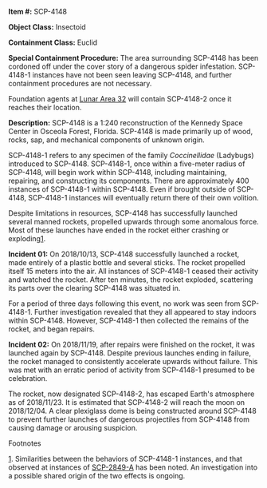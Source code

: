 **Item #:** SCP-4148

**Object Class:** Insectoid

**Containment Class:** Euclid

**Special Containment Procedure:** The area surrounding SCP-4148 has been cordoned off under the cover story of a dangerous spider infestation. SCP-4148-1 instances have not been seen leaving SCP-4148, and further containment procedures are not necessary.

Foundation agents at [Lunar Area 32](/secure-facility-dossier-lunar-area-32) will contain SCP-4148-2 once it reaches their location.

**Description:** SCP-4148 is a 1:240 reconstruction of the Kennedy Space Center in Osceola Forest, Florida. SCP-4148 is made primarily up of wood, rocks, sap, and mechanical components of unknown origin.

SCP-4148-1 refers to any specimen of the family _Coccinellidae_ (Ladybugs) introduced to SCP-4148. SCP-4148-1, once within a five-meter radius of SCP-4148, will begin work within SCP-4148, including maintaining, repairing, and constructing its components. There are approximately 400 instances of SCP-4148-1 within SCP-4148. Even if brought outside of SCP-4148, SCP-4148-1 instances will eventually return there of their own volition.

Despite limitations in resources, SCP-4148 has successfully launched several manned rockets, propelled upwards through some anomalous force. Most of these launches have ended in the rocket either crashing or exploding[1](javascript:;).

**Incident 01:** On 2018/10/13, SCP-4148 successfully launched a rocket, made entirely of a plastic bottle and several sticks. The rocket propelled itself 15 meters into the air. All instances of SCP-4148-1 ceased their activity and watched the rocket. After ten minutes, the rocket exploded, scattering its parts over the clearing SCP-4148 was situated in.

For a period of three days following this event, no work was seen from SCP-4148-1. Further investigation revealed that they all appeared to stay indoors within SCP-4148. However, SCP-4148-1 then collected the remains of the rocket, and began repairs.

**Incident 02:** On 2018/11/19, after repairs were finished on the rocket, it was launched again by SCP-4148. Despite previous launches ending in failure, the rocket managed to consistently accelerate upwards without failure. This was met with an erratic period of activity from SCP-4148-1 presumed to be celebration.

The rocket, now designated SCP-4148-2, has escaped Earth's atmosphere as of 2018/11/23. It is estimated that SCP-4148-2 will reach the moon on 2018/12/04. A clear plexiglass dome is being constructed around SCP-4148 to prevent further launches of dangerous projectiles from SCP-4148 from causing damage or arousing suspicion.

Footnotes

[1](javascript:;). Similarities between the behaviors of SCP-4148-1 instances, and that observed at instances of [SCP-2849-A](/scp-2849) has been noted. An investigation into a possible shared origin of the two effects is ongoing.